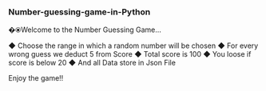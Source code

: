 ### Number-guessing-game-in-Python
�⦿Welcome to the Number Guessing Game...

◆ Choose the range in which a random number will be chosen
◆ For every wrong guess we deduct 5 from Score
◆ Total score is 100
◆ You loose if score is below 20
◆ And all Data store in Json File

   Enjoy the game!!
